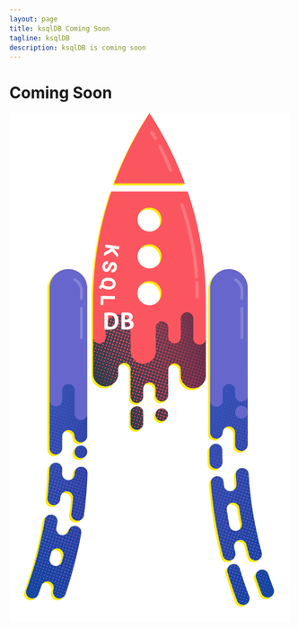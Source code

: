 ```yaml
---
layout: page
title: ksqlDB Coming Soon
tagline: ksqlDB
description: ksqlDB is coming soon
---
```


Coming Soon
===========

![ksqlDB rocket](img/ksqldb-rocket-boosters.png)
